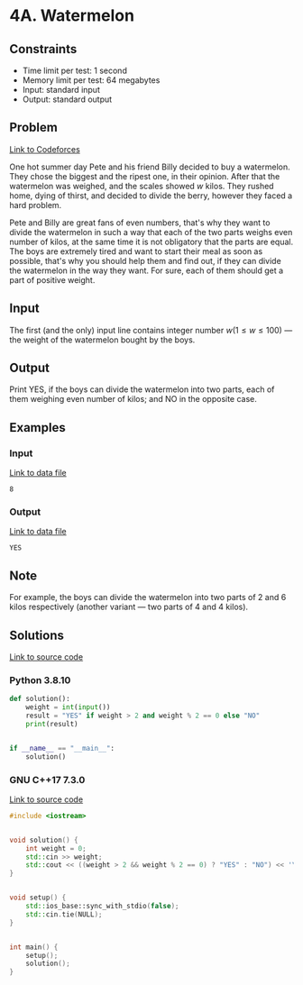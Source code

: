 # 4A. Watermelon

## Constraints

  - Time limit per test: 1 second
  - Memory limit per test: 64 megabytes
  - Input: standard input
  - Output: standard output

## Problem

[Link to Codeforces](https://codeforces.com/problemset/problem/4/A)

One hot summer day Pete and his friend Billy decided to buy a watermelon. They chose the biggest and the ripest one, in their opinion. After that the watermelon was weighed, and the scales showed $w$ kilos. They rushed home, dying of thirst, and decided to divide the berry, however they faced a hard problem.

Pete and Billy are great fans of even numbers, that's why they want to divide the watermelon in such a way that each of the two parts weighs even number of kilos, at the same time it is not obligatory that the parts are equal. The boys are extremely tired and want to start their meal as soon as possible, that's why you should help them and find out, if they can divide the watermelon in the way they want. For sure, each of them should get a part of positive weight.

## Input

The first (and the only) input line contains integer number $w (1 \leq w \leq 100)$ — the weight of the watermelon bought by the boys.

## Output

Print YES, if the boys can divide the watermelon into two parts, each of them weighing even number of kilos; and NO in the opposite case.

## Examples

### Input

[Link to data file](input_0.txt)

```
8
```

### Output

[Link to data file](expected_0.txt)

```
YES
```

## Note

For example, the boys can divide the watermelon into two parts of 2 and 6 kilos respectively (another variant — two parts of 4 and 4 kilos).

## Solutions

[Link to source code](solution.py)

### Python 3.8.10

```python
def solution():
    weight = int(input())
    result = "YES" if weight > 2 and weight % 2 == 0 else "NO"
    print(result)


if __name__ == "__main__":
    solution()
```

### GNU C++17 7.3.0

[Link to source code](solution.cpp)

```cpp
#include <iostream>


void solution() {
    int weight = 0;
    std::cin >> weight;
    std::cout << ((weight > 2 && weight % 2 == 0) ? "YES" : "NO") << '\n';
}


void setup() {
    std::ios_base::sync_with_stdio(false);
    std::cin.tie(NULL);
}


int main() {
    setup();
    solution();
}
```
